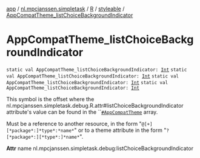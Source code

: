 [app](../../../index.md) / [nl.mpcjanssen.simpletask](../../index.md) / [R](../index.md) / [styleable](index.md) / [AppCompatTheme_listChoiceBackgroundIndicator](.)

# AppCompatTheme_listChoiceBackgroundIndicator

`static val AppCompatTheme_listChoiceBackgroundIndicator: `[`Int`](https://kotlinlang.org/api/latest/jvm/stdlib/kotlin/-int/index.html)
`static val AppCompatTheme_listChoiceBackgroundIndicator: `[`Int`](https://kotlinlang.org/api/latest/jvm/stdlib/kotlin/-int/index.html)
`static val AppCompatTheme_listChoiceBackgroundIndicator: `[`Int`](https://kotlinlang.org/api/latest/jvm/stdlib/kotlin/-int/index.html)
`static val AppCompatTheme_listChoiceBackgroundIndicator: `[`Int`](https://kotlinlang.org/api/latest/jvm/stdlib/kotlin/-int/index.html)

This symbol is the offset where the nl.mpcjanssen.simpletask.debug.R.attr#listChoiceBackgroundIndicator attribute's value can be found in the ``[`#AppCompatTheme`](-app-compat-theme.md) array.

Must be a reference to another resource, in the form "`@[+][*package*:]*type*:*name*`" or to a theme attribute in the form "`?[*package*:][*type*:]*name*`".

**Attr**
name nl.mpcjanssen.simpletask.debug:listChoiceBackgroundIndicator

